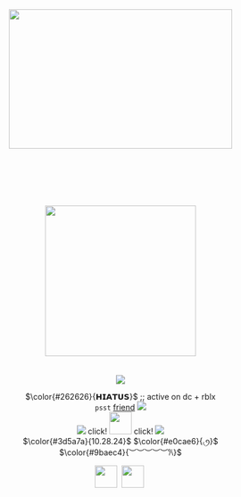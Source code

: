 <br /> <br /> <br /> <br /> <br /> <br /> <br /> <br /> <br />
<div align="center">
   <img src="https://github.com/user-attachments/assets/fa264e2e-da06-4c46-aea3-55b4966ea8ef" height=250 width=400> <br /> <br /> <br /> <br /> <br /> <br /> <br />
</div>
<div align="center">
 <img src="https://github.com/user-attachments/assets/1b876749-e0da-46af-a867-c9db7b31b83a" height=270 weight=550> <br /> <br /> <br />
<img src="https://github.com/user-attachments/assets/75f69b7b-a409-4ddb-bb58-3b1b449273e4">
 
 $\color{#262626}{𝗛𝗜𝗔𝗧𝗨𝗦}$ ;; active on dc + rblx <br />
 `psst` [friend](https://github.com/settings/profile) <img src="https://github.com/user-attachments/assets/c273e4cf-63e3-41ae-b0be-634cd22ea691"> <br />
 <img src="https://github.com/user-attachments/assets/db31cb0a-8c35-4d88-b72e-8a8026c1679f"> click! [<img src="https://github.com/user-attachments/assets/dfba5231-a4f9-4236-adf3-e9a4c59a656f" height=40 weight=40>](https://pronouns.cc/@sbcl) click! <img src="https://github.com/user-attachments/assets/a0f543f4-7808-4338-9a97-14f82260f038"> <br />
  $\color{#3d5a7a}{10.28.24}$ $\color{#e0cae6}{৻ꪆ}$ <br />
   $\color{#9baec4}{︶︶︶︶︶𐙚}$ <br />

 <img src="https://github.com/user-attachments/assets/78b0cd4c-eff7-4713-bc58-e856e4ea775a" height=40 weight=70> ‎ ‎  <img src="https://github.com/user-attachments/assets/562dad09-619b-4b47-8a8f-bb9f842b6398" height=40 weight=80>‎ ‎ ‎ <br />

</div>
<br /> <br /> <br /> <br /> <br /> <br /> <br /> <br /> <br /> <br /> <br /> <br /> <br /> <br /> <br /> <br />
